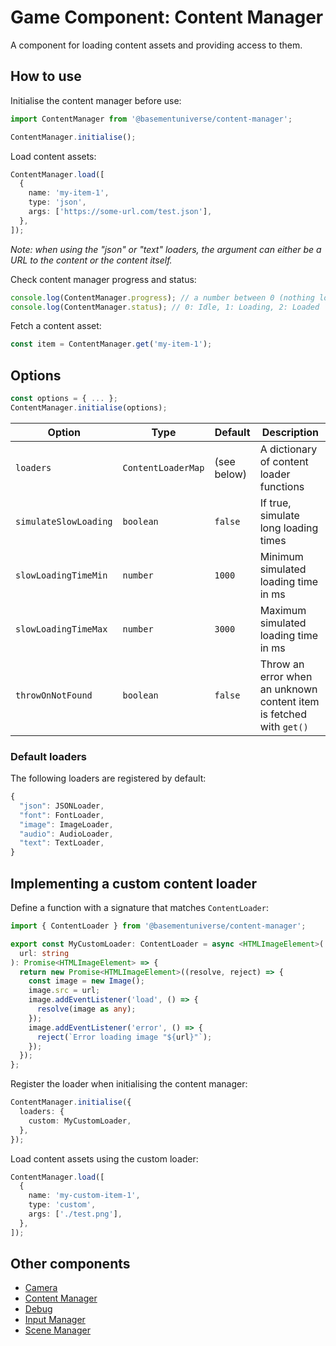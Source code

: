 # Game Component: Content Manager

A component for loading content assets and providing access to them.

## How to use

Initialise the content manager before use:

```ts
import ContentManager from '@basementuniverse/content-manager';

ContentManager.initialise();
```

Load content assets:

```ts
ContentManager.load([
  {
    name: 'my-item-1',
    type: 'json',
    args: ['https://some-url.com/test.json'],
  },
]);
```

_Note: when using the "json" or "text" loaders, the argument can either be a URL to the content or the content itself._

Check content manager progress and status:
```ts
console.log(ContentManager.progress); // a number between 0 (nothing loaded yet) and 1 (finished loading)
console.log(ContentManager.status); // 0: Idle, 1: Loading, 2: Loaded
```

Fetch a content asset:

```ts
const item = ContentManager.get('my-item-1');
```

## Options

```ts
const options = { ... };
ContentManager.initialise(options);
```

| Option | Type | Default | Description |
| --- | --- | --- | --- |
| `loaders` | `ContentLoaderMap` | (see below) | A dictionary of content loader functions |
| `simulateSlowLoading` | `boolean` | `false` | If true, simulate long loading times |
| `slowLoadingTimeMin` | `number` | `1000` | Minimum simulated loading time in ms |
| `slowLoadingTimeMax` | `number` | `3000` | Maximum simulated loading time in ms |
| `throwOnNotFound` | `boolean` | `false` | Throw an error when an unknown content item is fetched with `get()` |

### Default loaders

The following loaders are registered by default:

```ts
{
  "json": JSONLoader,
  "font": FontLoader,
  "image": ImageLoader,
  "audio": AudioLoader,
  "text": TextLoader,
}
```

## Implementing a custom content loader

Define a function with a signature that matches `ContentLoader`:

```ts
import { ContentLoader } from '@basementuniverse/content-manager';

export const MyCustomLoader: ContentLoader = async <HTMLImageElement>(
  url: string
): Promise<HTMLImageElement> => {
  return new Promise<HTMLImageElement>((resolve, reject) => {
    const image = new Image();
    image.src = url;
    image.addEventListener('load', () => {
      resolve(image as any);
    });
    image.addEventListener('error', () => {
      reject(`Error loading image "${url}"`);
    });
  });
};
```

Register the loader when initialising the content manager:

```ts
ContentManager.initialise({
  loaders: {
    custom: MyCustomLoader,
  },
});
```

Load content assets using the custom loader:

```ts
ContentManager.load([
  {
    name: 'my-custom-item-1',
    type: 'custom',
    args: ['./test.png'],
  },
]);
```

## Other components

* [Camera](https://www.npmjs.com/package/@basementuniverse/camera)
* [Content Manager](https://www.npmjs.com/package/@basementuniverse/content-manager)
* [Debug](https://www.npmjs.com/package/@basementuniverse/debug)
* [Input Manager](https://www.npmjs.com/package/@basementuniverse/input-manager)
* [Scene Manager](https://www.npmjs.com/package/@basementuniverse/scene-manager)
